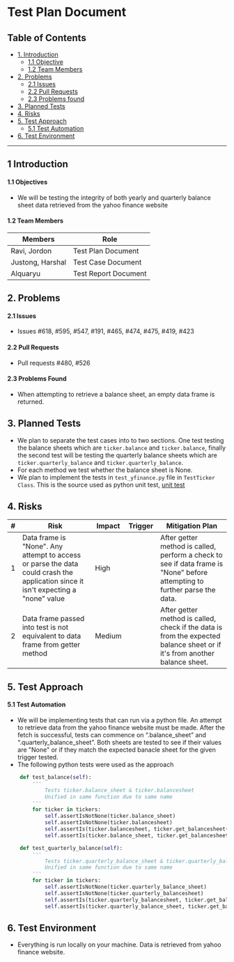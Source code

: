 # Test Plan Document

## Table of Contents
* [1. Introduction](#intro)
  - [1.1 Objective](#s1)
  - [1.2 Team Members](#s2)
* [2. Problems](#problems)
  - [2.1 Issues](#issues)
  - [2.2 Pull Requests](#pr)
  - [2.3 Problems found](#pf)
* [3. Planned Tests](#plannedTests)
* [4. Risks](#risks)
* [5. Test Approach](#testApproach)
  - [5.1 Test Automation](#s5)
* [6. Test Environment](#testEnvironment)

***

<a id="intro"><h2>1 Introduction</h2></a>
<a id="s1"><h4>1.1 Objectives</h4></a>
- We will be testing the integrity of both yearly and quarterly balance sheet data retrieved from the yahoo finance website 

<a id="s2"><h4>1.2 Team Members</h4></a>

| Members  | Role |
|---|---|
|  Ravi, Jordon |  Test Plan Document |
| Justong, Harshal  |  Test Case Document |
|  Alquaryu |  Test Report Document |


<a id="problems"><h2>2. Problems</h2></a>

<a id="issues"><h4>2.1 Issues</h4></a>
- Issues #618, #595, #547, #191, #465, #474, #475, #419, #423

<a id="pr"><h4>2.2 Pull Requests</h4></a>
- Pull requests #480, #526

<a id="pf"><h4>2.3 Problems Found</h4></a>
- When attempting to retrieve a balance sheet, an empty data frame is returned.

<a id="plannedTests"><h2>3. Planned Tests</h2></a>
- We plan to separate the test cases into to two sections. One test testing the balance sheets which are `ticker.balance` and `ticker.balance`, finally the second test will be testing the quarterly balance sheets which are `ticker.quarterly_balance` and `ticker.quarterly_balance`.
- For each method we test whether the balance sheet is None.
- We plan to implement the tests in `test_yfinance.py` file in `TestTicker Class`. This is the source used as python unit test, [unit test](https://docs.python.org/3/library/unittest.html)

<a id="risks"><h2>4. Risks</h2></a>

| #  | Risk | Impact | Trigger | Mitigation Plan |
|---|---|---|---|---|
| 1 | Data frame is "None". Any attempt to access or parse the data could crash the application since it isn't expecting a "none" value | High |  | After getter method is called, perform a check to see if data frame is "None" before attempting to further parse the data. |
| 2 | Data frame passed into test is not equivalent to data frame from getter method | Medium |  | After getter method is called, check if the data is from the expected balance sheet or if it's from another balance sheet. |

<a id="testApproach"><h2>5. Test Approach</h2></a>
<a id="s5"><h4>5.1 Test Automation</h4></a>
- We will be implementing tests that can run via a python file. An attempt to retrieve data from the yahoo finance website must be made.
After the fetch is successful, tests can commence on “.balance_sheet” and “.quarterly_balance_sheet”. Both sheets are tested to see if their values are "None" or if they match the expected banacle sheet for the given trigger tested.
- The following python tests were used as the approach

```python
    def test_balance(self):
        '''
            Tests ticker.balance_sheet & ticker.balancesheet
            Unified in same function due to same name 
        '''
        for ticker in tickers:
            self.assertIsNotNone(ticker.balance_sheet)
            self.assertIsNotNone(ticker.balancesheet)
            self.assertIs(ticker.balancesheet, ticker.get_balancesheet())
            self.assertIs(ticker.balance_sheet, ticker.get_balancesheet())

    def test_quarterly_balance(self):
        '''
            Tests ticker.quarterly_balance_sheet & ticker.quarterly_balancesheet
            Unified in same function due to same name 
        '''
        for ticker in tickers:
            self.assertIsNotNone(ticker.quarterly_balance_sheet)
            self.assertIsNotNone(ticker.quarterly_balancesheet)
            self.assertIs(ticker.quarterly_balancesheet, ticker.get_balancesheet(freq='quarterly'))
            self.assertIs(ticker.quarterly_balance_sheet, ticker.get_balancesheet(freq='quarterly'))
```

<a id="testEnvironment"><h2>6. Test Environment</h2></a>
- Everything is run locally on your machine. Data is retrieved from yahoo finance website.























